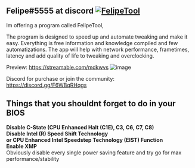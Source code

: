 ## Felipe#5555 at discord [![FelipeTool](https://img.shields.io/badge/support-me-green.svg)](https://www.paypal.com/cgi-bin/webscr?cmd=_s-xclick&hosted_button_id=53DKRDTP43ZAG&source=url)

Im offering a program called FelipeTool, 

The program is designed to speed up and automate tweaking and make it easy. Everything is free information and knowledge compiled and few automatizations.
The app will help with network performance, frametimes, latency and add quality of life to tweaking and overclocking.

Preview: https://streamable.com/mdkwvs
![image](https://cdn.discordapp.com/attachments/773065487990784021/815840012969050132/unknown.png)

Discord for purchase or join the community: https://discord.gg/F6WBqRHqgs<br/>

## Things that you shouldnt forget to do in your BIOS

**Disable C-State (CPU Enhanced Halt (C1E), C3, C6, C7, C8)**<br/>
**Disable Intel (R) Speed Shift Technology<br/> or CPU Enhanced Intel Speedstep Technology (EIST) Function**<br/>
**Enable XMP**<br/>
Obviously disable every single power saving feature and try go for max performance/stability<br/>


